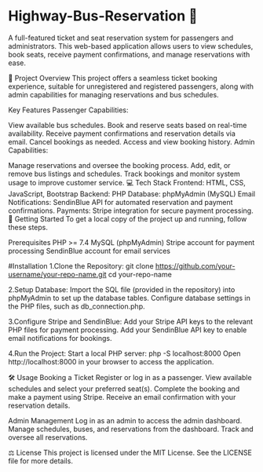 # Highway-Bus-Reservation 🎫
A full-featured ticket and seat reservation system for passengers and administrators. This web-based application allows users to view schedules, book seats, receive payment confirmations, and manage reservations with ease.

🌟 Project Overview
This project offers a seamless ticket booking experience, suitable for unregistered and registered passengers, along with admin capabilities for managing reservations and bus schedules.

Key Features
Passenger Capabilities:

View available bus schedules.
Book and reserve seats based on real-time availability.
Receive payment confirmations and reservation details via email.
Cancel bookings as needed.
Access and view booking history.
Admin Capabilities:

Manage reservations and oversee the booking process.
Add, edit, or remove bus listings and schedules.
Track bookings and monitor system usage to improve customer service.
💻 Tech Stack
Frontend: HTML, CSS, JavaScript, Bootstrap
Backend: PHP
Database: phpMyAdmin (MySQL)
Email Notifications: SendinBlue API for automated reservation and payment confirmations.
Payments: Stripe integration for secure payment processing.
🚀 Getting Started
To get a local copy of the project up and running, follow these steps.

Prerequisites
PHP >= 7.4
MySQL (phpMyAdmin)
Stripe account for payment processing
SendinBlue account for email services

#Installation
1.Clone the Repository:
git clone https://github.com/your-username/your-repo-name.git
cd your-repo-name

2.Setup Database:
Import the SQL file (provided in the repository) into phpMyAdmin to set up the database tables.
Configure database settings in the PHP files, such as db_connection.php.

3.Configure Stripe and SendinBlue:
Add your Stripe API keys to the relevant PHP files for payment processing.
Add your SendinBlue API key to enable email notifications for bookings.

4.Run the Project:
Start a local PHP server:
php -S localhost:8000
Open http://localhost:8000 in your browser to access the application.

🛠 Usage
Booking a Ticket
Register or log in as a passenger.
View available schedules and select your preferred seat(s).
Complete the booking and make a payment using Stripe.
Receive an email confirmation with your reservation details.

Admin Management
Log in as an admin to access the admin dashboard.
Manage schedules, buses, and reservations from the dashboard.
Track and oversee all reservations.

⚖ License
This project is licensed under the MIT License. See the LICENSE file for more details.


